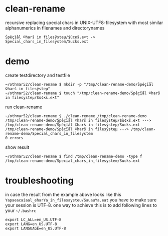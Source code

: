 # clean-rename
recursive replacing special chars in UNIX-UTF8-filesystem with most similar alphanumerics in filenames and directorynames

	Špêçïål ©harš in filesÿsteμ/$ù¢κš.e×t -> Special_chars_in_filesystem/Sucks.ext

# demo	

create testdirectory and testfile

	~/othmar52/clean-rename $ mkdir -p "/tmp/clean-rename-demo/Špêçïål ©harš in filesÿsteμ"
	~/othmar52/clean-rename $ touch "/tmp/clean-rename-demo/Špêçïål ©harš in filesÿsteμ/$ù¢κš.e×t"
	
run clean-rename

	~/othmar52/clean-rename $ ./clean-rename /tmp/clean-rename-demo
	/tmp/clean-rename-demo/Špêçïål ©harš in filesÿsteμ/$ù¢κš.e×t ---> /tmp/clean-rename-demo/Špêçïål ©harš in filesÿsteμ/Sucks.ext
	/tmp/clean-rename-demo/Špêçïål ©harš in filesÿsteμ ---> /tmp/clean-rename-demo/Special_chars_in_filesystem
	0 errors
	
show result

	~/othmar52/clean-rename $ find /tmp/clean-rename-demo -type f
	/tmp/clean-rename-demo/Special_chars_in_filesystem/Sucks.ext

	
# troubleshooting

in case the result from the example above looks like this `Yapaeacaiaal_eharYa_in_filesaysteu/SauauYa.eat` you have to make sure your session is UTF-8. one way to achieve this is to add following lines to your `~/.bashrc`

	export LC_ALL=en_US.UTF-8
	export LANG=en_US.UTF-8
	export LANGUAGE=en_US.UTF-8

